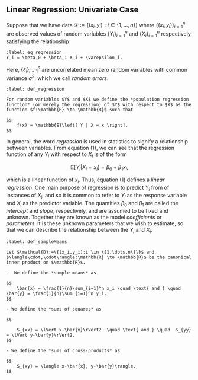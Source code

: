 ## Linear Regression: Univariate Case

Suppose that we have data $\mathcal{D}:=\{(x_i,y_i):i \in \{1,\dots,n\}\}$ where $\{(x_i,y_i)\}_{i=1}^n$ are observed values of random variables $\{Y_i\}_{i=1}^n$ and $\{X_i\}_{i=1}^n$ respectively, satisfying the relationship
```{math}
:label: eq_regression
Y_i = \beta_0 + \beta_1 X_i + \varepsilon_i.
```


Here, $\{\varepsilon_i\}_{i=1}^n$ are uncorrelated mean zero random variables with common variance $\sigma^2$, which we call *random errors*. 

````{prf:definition}
:label: def_regression

For random variables $Y$ and $X$ we define the *population regression function* (or merely the regression) of $Y$ with respect to $X$ as the function $f:\mathbb{R} \to \mathbb{R}$ such that 

$$
    f(x) = \mathbb{E}\left[ Y | X = x \right].
$$
````
In general, the word *regression* is used in statistics to signify a relationship between variables. From equation $(1)$, we can see that the regression function of any $Y_i$ with respect to $X_i$ is of the form 

$$
    \mathbb{E}\left[ Y_i | X_i = x_i \right]  = \beta_0 + \beta_1 x_i,
$$

which is a linear function of $x_i$. Thus, equation (1) defines a *linear regression*. One main purpose of regression is to predict $Y_i$ from of instances of $X_i$, and so it is common to refer to $Y_i$ as the response variable and $X_i$ as the predictor variable. The quantities $\beta_0$ and $\beta_1$ are called the *intercept* and *slope*, respectively, and are assumed to be fixed and unknown. Together they are known as the model *coefficients* or *parameters*. It is these unknown parameters that we wish to estimate, so that we can describe the relationship between the $Y_i$ and $X_i$.

````{prf:definition}
:label: def_sampleMeans

Let $\mathcal{D}:=\{(x_i,y_i):i \in \{1,\dots,n\}\}$ and $\langle\cdot,\cdot\rangle:\mathbb{R} \to \mathbb{R}$ be the canonical inner product on $\mathbb{R}$.

-  We define the *sample means* as 

$$
    \bar{x} = \frac{1}{n}\sum_{i=1}^n x_i \quad \text{ and } \quad  \bar{y} = \frac{1}{n}\sum_{i=1}^n y_i.
$$

- We define the *sums of squares* as 

$$

    S_{xx} = \lVert x-\bar{x}\rVert2  \quad \text{ and } \quad  S_{yy} = \lVert y-\bar{y}\rVert2.
$$

- We define the *sums of cross-products* as 

$$
    S_{xy} = \langle x-\bar{x}, y-\bar{y}\rangle.
$$
````